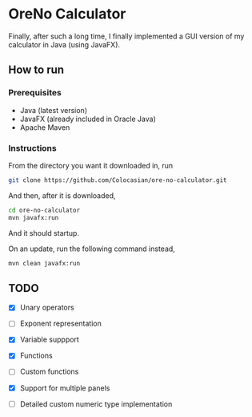 # OreNo Calculator

Finally, after such a long time, I finally implemented a GUI version of my calculator in Java (using JavaFX).

## How to run

### Prerequisites

* Java (latest version)
* JavaFX (already included in Oracle Java)
* Apache Maven

### Instructions

From the directory you want it downloaded in, run

```sh
git clone https://github.com/Colocasian/ore-no-calculator.git
```

And then, after it is downloaded,

```sh
cd ore-no-calculator
mvn javafx:run
```

And it should startup.

On an update, run the following command instead,

```sh
mvn clean javafx:run
```

## TODO

- [x] Unary operators
- [ ] Exponent representation
- [x] Variable suppport
- [x] Functions
- [ ] Custom functions
- [x] Support for multiple panels
- [ ] Detailed custom numeric type implementation

